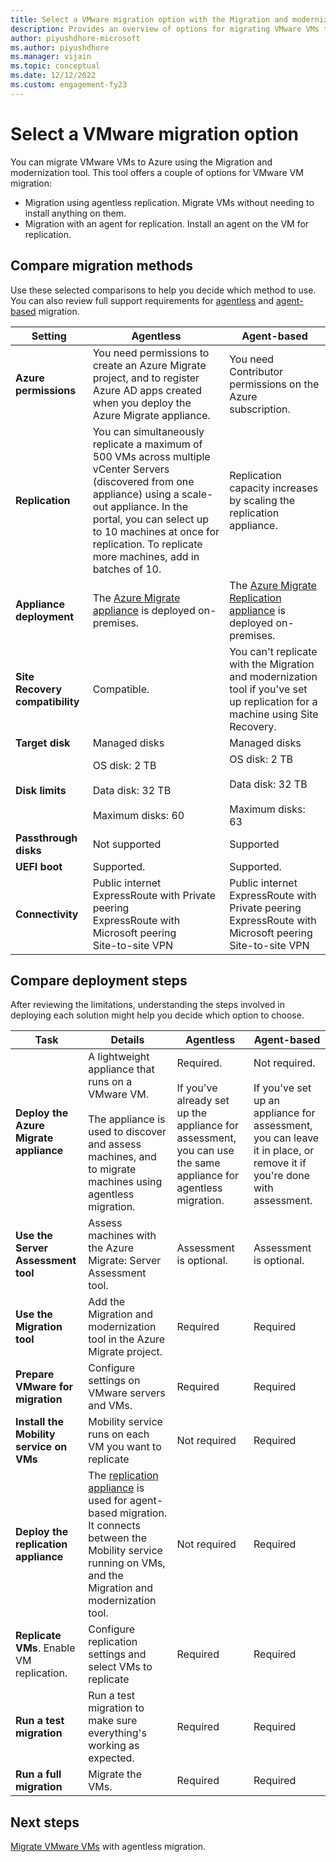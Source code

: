 ```yaml
---
title: Select a VMware migration option with the Migration and modernization tool
description: Provides an overview of options for migrating VMware VMs to Azure with the Migration and modernization tool
author: piyushdhore-microsoft 
ms.author: piyushdhore
ms.manager: vijain
ms.topic: conceptual
ms.date: 12/12/2022
ms.custom: engagement-fy23
---
```



# Select a VMware migration option

You can migrate VMware VMs to Azure using the Migration and modernization tool. This tool offers a couple of options for VMware VM migration:

- Migration using agentless replication. Migrate VMs without needing to install anything on them.
- Migration with an agent for replication. Install an agent on the VM for replication.


## Compare migration methods

Use these selected comparisons to help you decide which method to use. You can also review full support requirements for [agentless](migrate-support-matrix-vmware-migration.md#agentless-migration) and [agent-based](migrate-support-matrix-vmware-migration.md#agent-based-migration) migration.

**Setting** | **Agentless** | **Agent-based**
--- | --- | ---
**Azure permissions** | You need permissions to create an Azure Migrate project, and to register Azure AD apps created when you deploy the Azure Migrate appliance. | You need Contributor permissions on the Azure subscription. 
**Replication** | You can simultaneously replicate a maximum of 500 VMs across multiple vCenter Servers (discovered from one appliance) using a scale-out appliance. In the portal, you can select up to 10 machines at once for replication. To replicate more machines, add in batches of 10.| Replication capacity increases by scaling the replication appliance.
**Appliance deployment** | The [Azure Migrate appliance](migrate-appliance.md) is deployed on-premises. | The [Azure Migrate Replication appliance](migrate-replication-appliance.md) is deployed on-premises.
**Site Recovery compatibility** | Compatible. | You can't replicate with the Migration and modernization tool if you've set up replication for a machine using Site Recovery.
**Target disk** | Managed disks | Managed disks
**Disk limits** | OS disk: 2 TB<br/><br/> Data disk: 32 TB<br/><br/> Maximum disks: 60 | OS disk: 2 TB<br/><br/> Data disk: 32 TB<br/><br/> Maximum disks: 63
**Passthrough disks** | Not supported | Supported
**UEFI boot** | Supported. | Supported. 
**Connectivity** | Public internet <br/> ExpressRoute with Private peering <br/> ExpressRoute with Microsoft peering <br/> Site-to-site VPN |Public internet <br/> ExpressRoute with Private peering <br/> ExpressRoute with Microsoft peering <br/> Site-to-site VPN

## Compare deployment steps

After reviewing the limitations, understanding the steps involved in deploying each solution might help you decide which option to choose.

**Task** | **Details** |**Agentless** | **Agent-based**
--- | --- | --- | ---
**Deploy the Azure Migrate appliance** | A lightweight appliance that runs on a VMware VM.<br/><br/> The appliance is used to discover and assess machines, and to migrate machines using agentless migration. | Required.<br/><br/> If you've already set up the appliance for assessment,  you can use the same appliance for agentless migration. | Not required.<br/><br/> If you've set up an appliance for assessment, you can leave it in place, or remove it if you're done with assessment.
**Use the Server Assessment tool** | Assess machines with the Azure Migrate: Server Assessment tool. | Assessment is optional. | Assessment is optional.
**Use the Migration tool** | Add the Migration and modernization tool in the Azure Migrate project. | Required | Required
**Prepare VMware for migration** | Configure settings on VMware servers and VMs. | Required | Required
**Install the Mobility service on VMs** | Mobility service runs on each VM you want to replicate | Not required | Required
**Deploy the replication appliance** | The [replication appliance](migrate-replication-appliance.md) is used for agent-based migration. It connects between the Mobility service running on VMs, and the Migration and modernization tool. | Not required | Required
**Replicate VMs**. Enable VM replication. | Configure replication settings and select VMs to replicate | Required | Required
**Run a test migration** | Run a test migration to make sure everything's working as expected. | Required | Required
**Run a full migration** | Migrate the VMs. | Required | Required



## Next steps

[Migrate VMware VMs](tutorial-migrate-vmware.md) with agentless migration.



